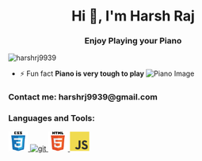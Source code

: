 <h1 align="center">Hi 👋, I'm Harsh Raj</h1>
<h3 align="center">Enjoy Playing your Piano</h3>

<p align="left"> <img src="https://komarev.com/ghpvc/?username=harshrj9939&label=Profile%20views&color=0e75b6&style=flat" alt="harshrj9939" /> </p>

- ⚡ Fun fact **Piano is very tough to play**
![Piano Image](../pianoimg.png)

<h3 align="left">Contact me: harshrj9939@gmail.com</h3>
<p align="left">
</p>

<h3 align="left">Languages and Tools:</h3>
<p align="left"> <a href="https://www.w3schools.com/css/" target="_blank" rel="noreferrer"> <img src="https://raw.githubusercontent.com/devicons/devicon/master/icons/css3/css3-original-wordmark.svg" alt="css3" width="40" height="40"/> </a> <a href="https://git-scm.com/" target="_blank" rel="noreferrer"> <img src="https://www.vectorlogo.zone/logos/git-scm/git-scm-icon.svg" alt="git" width="40" height="40"/> </a> <a href="https://www.w3.org/html/" target="_blank" rel="noreferrer"> <img src="https://raw.githubusercontent.com/devicons/devicon/master/icons/html5/html5-original-wordmark.svg" alt="html5" width="40" height="40"/> </a> <a href="https://developer.mozilla.org/en-US/docs/Web/JavaScript" target="_blank" rel="noreferrer"> <img src="https://raw.githubusercontent.com/devicons/devicon/master/icons/javascript/javascript-original.svg" alt="javascript" width="40" height="40"/> </a> </p>


